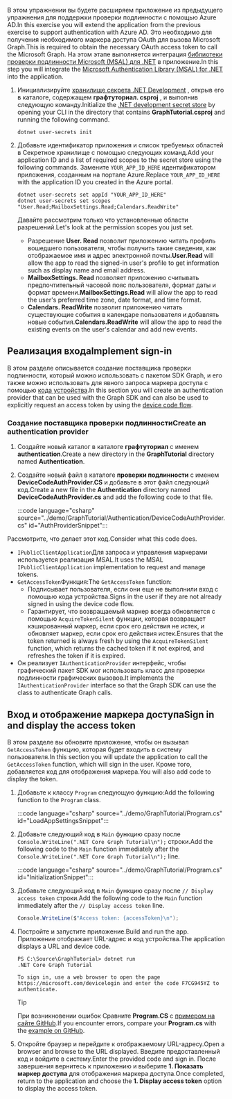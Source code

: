 <!-- markdownlint-disable MD002 MD041 -->

<span data-ttu-id="9988d-101">В этом упражнении вы будете расширяем приложение из предыдущего упражнения для поддержки проверки подлинности с помощью Azure AD.</span><span class="sxs-lookup"><span data-stu-id="9988d-101">In this exercise you will extend the application from the previous exercise to support authentication with Azure AD.</span></span> <span data-ttu-id="9988d-102">Это необходимо для получения необходимого маркера доступа OAuth для вызова Microsoft Graph.</span><span class="sxs-lookup"><span data-stu-id="9988d-102">This is required to obtain the necessary OAuth access token to call the Microsoft Graph.</span></span> <span data-ttu-id="9988d-103">На этом этапе выполняется интеграция [библиотеки проверки подлинности Microsoft (MSAL) для .NET](https://github.com/AzureAD/microsoft-authentication-library-for-dotnet) в приложение.</span><span class="sxs-lookup"><span data-stu-id="9988d-103">In this step you will integrate the [Microsoft Authentication Library (MSAL) for .NET](https://github.com/AzureAD/microsoft-authentication-library-for-dotnet) into the application.</span></span>

1. <span data-ttu-id="9988d-104">Инициализируйте [хранилище секрета .NET Development](/aspnet/core/security/app-secrets) , открыв его в каталоге, содержащем **графтуториал. csproj** , и выполнив следующую команду.</span><span class="sxs-lookup"><span data-stu-id="9988d-104">Initialize the [.NET development secret store](/aspnet/core/security/app-secrets) by opening your CLI in the directory that contains **GraphTutorial.csproj** and running the following command.</span></span>

    ```Shell
    dotnet user-secrets init
    ```

1. <span data-ttu-id="9988d-105">Добавьте идентификатор приложения и список требуемых областей в Секретное хранилище с помощью следующих команд.</span><span class="sxs-lookup"><span data-stu-id="9988d-105">Add your application ID and a list of required scopes to the secret store using the following commands.</span></span> <span data-ttu-id="9988d-106">Замените `YOUR_APP_ID_HERE` идентификатором приложения, созданным на портале Azure.</span><span class="sxs-lookup"><span data-stu-id="9988d-106">Replace `YOUR_APP_ID_HERE` with the application ID you created in the Azure portal.</span></span>

    ```Shell
    dotnet user-secrets set appId "YOUR_APP_ID_HERE"
    dotnet user-secrets set scopes "User.Read;MailboxSettings.Read;Calendars.ReadWrite"
    ```

    <span data-ttu-id="9988d-107">Давайте рассмотрим только что установленные области разрешений.</span><span class="sxs-lookup"><span data-stu-id="9988d-107">Let's look at the permission scopes you just set.</span></span>

    - <span data-ttu-id="9988d-108">Разрешение **User. Read** позволит приложению читать профиль вошедшего пользователя, чтобы получить такие сведения, как отображаемое имя и адрес электронной почты.</span><span class="sxs-lookup"><span data-stu-id="9988d-108">**User.Read** will allow the app to read the signed-in user's profile to get information such as display name and email address.</span></span>
    - <span data-ttu-id="9988d-109">**MailboxSettings. Read** позволяет приложению считывать предпочтительный часовой пояс пользователя, формат даты и формат времени.</span><span class="sxs-lookup"><span data-stu-id="9988d-109">**MailboxSettings.Read** will allow the app to read the user's preferred time zone, date format, and time format.</span></span>
    - <span data-ttu-id="9988d-110">**Calendars. ReadWrite** позволит приложению читать существующие события в календаре пользователя и добавлять новые события.</span><span class="sxs-lookup"><span data-stu-id="9988d-110">**Calendars.ReadWrite** will allow the app to read the existing events on the user's calendar and add new events.</span></span>

## <a name="implement-sign-in"></a><span data-ttu-id="9988d-111">Реализация входа</span><span class="sxs-lookup"><span data-stu-id="9988d-111">Implement sign-in</span></span>

<span data-ttu-id="9988d-112">В этом разделе описывается создание поставщика проверки подлинности, который можно использовать с пакетом SDK Graph, и его также можно использовать для явного запроса маркера доступа с помощью [кода устройства](https://docs.microsoft.com/azure/active-directory/develop/v2-oauth2-device-code).</span><span class="sxs-lookup"><span data-stu-id="9988d-112">In this section you will create an authentication provider that can be used with the Graph SDK and can also be used to explicitly request an access token by using the [device code flow](https://docs.microsoft.com/azure/active-directory/develop/v2-oauth2-device-code).</span></span>

### <a name="create-an-authentication-provider"></a><span data-ttu-id="9988d-113">Создание поставщика проверки подлинности</span><span class="sxs-lookup"><span data-stu-id="9988d-113">Create an authentication provider</span></span>

1. <span data-ttu-id="9988d-114">Создайте новый каталог в каталоге **графтуториал** с именем **authentication**.</span><span class="sxs-lookup"><span data-stu-id="9988d-114">Create a new directory in the **GraphTutorial** directory named **Authentication**.</span></span>
1. <span data-ttu-id="9988d-115">Создайте новый файл в каталоге **проверки подлинности** с именем **DeviceCodeAuthProvider.CS** и добавьте в этот файл следующий код.</span><span class="sxs-lookup"><span data-stu-id="9988d-115">Create a new file in the **Authentication** directory named **DeviceCodeAuthProvider.cs** and add the following code to that file.</span></span>

    :::code language="csharp" source="../demo/GraphTutorial/Authentication/DeviceCodeAuthProvider.cs" id="AuthProviderSnippet":::

<span data-ttu-id="9988d-116">Рассмотрите, что делает этот код.</span><span class="sxs-lookup"><span data-stu-id="9988d-116">Consider what this code does.</span></span>

- <span data-ttu-id="9988d-117">`IPublicClientApplication`Для запроса и управления маркерами используется реализация MSAL.</span><span class="sxs-lookup"><span data-stu-id="9988d-117">It uses the MSAL `IPublicClientApplication` implementation to request and manage tokens.</span></span>
- <span data-ttu-id="9988d-118">`GetAccessToken`Функция:</span><span class="sxs-lookup"><span data-stu-id="9988d-118">The `GetAccessToken` function:</span></span>
  - <span data-ttu-id="9988d-119">Подписывает пользователя, если они еще не выполнили вход с помощью кода устройства.</span><span class="sxs-lookup"><span data-stu-id="9988d-119">Signs in the user if they are not already signed in using the device code flow.</span></span>
  - <span data-ttu-id="9988d-120">Гарантирует, что возвращаемый маркер всегда обновляется с помощью `AcquireTokenSilent` функции, которая возвращает кэшированный маркер, если срок его действия не истек, и обновляет маркер, если срок его действия истек.</span><span class="sxs-lookup"><span data-stu-id="9988d-120">Ensures that the token returned is always fresh by using the `AcquireTokenSilent` function, which returns the cached token if it not expired, and refreshes the token if it is expired.</span></span>
- <span data-ttu-id="9988d-121">Он реализует `IAuthenticationProvider` интерфейс, чтобы графический пакет SDK мог использовать класс для проверки подлинности графических вызовов.</span><span class="sxs-lookup"><span data-stu-id="9988d-121">It implements the `IAuthenticationProvider` interface so that the Graph SDK can use the class to authenticate Graph calls.</span></span>

## <a name="sign-in-and-display-the-access-token"></a><span data-ttu-id="9988d-122">Вход и отображение маркера доступа</span><span class="sxs-lookup"><span data-stu-id="9988d-122">Sign in and display the access token</span></span>

<span data-ttu-id="9988d-123">В этом разделе вы обновите приложение, чтобы он вызывал `GetAccessToken` функцию, которая будет входить в систему пользователя.</span><span class="sxs-lookup"><span data-stu-id="9988d-123">In this section you will update the application to call the `GetAccessToken` function, which will sign in the user.</span></span> <span data-ttu-id="9988d-124">Кроме того, добавляется код для отображения маркера.</span><span class="sxs-lookup"><span data-stu-id="9988d-124">You will also add code to display the token.</span></span>

1. <span data-ttu-id="9988d-125">Добавьте к классу `Program` следующую функцию:</span><span class="sxs-lookup"><span data-stu-id="9988d-125">Add the following function to the `Program` class.</span></span>

    :::code language="csharp" source="../demo/GraphTutorial/Program.cs" id="LoadAppSettingsSnippet":::

1. <span data-ttu-id="9988d-126">Добавьте следующий код в `Main` функцию сразу после `Console.WriteLine(".NET Core Graph Tutorial\n");` строки.</span><span class="sxs-lookup"><span data-stu-id="9988d-126">Add the following code to the `Main` function immediately after the `Console.WriteLine(".NET Core Graph Tutorial\n");` line.</span></span>

    :::code language="csharp" source="../demo/GraphTutorial/Program.cs" id="InitializationSnippet":::

1. <span data-ttu-id="9988d-127">Добавьте следующий код в `Main` функцию сразу после `// Display access token` строки.</span><span class="sxs-lookup"><span data-stu-id="9988d-127">Add the following code to the `Main` function immediately after the `// Display access token` line.</span></span>

    ```csharp
    Console.WriteLine($"Access token: {accessToken}\n");
    ```

1. <span data-ttu-id="9988d-128">Постройте и запустите приложение.</span><span class="sxs-lookup"><span data-stu-id="9988d-128">Build and run the app.</span></span> <span data-ttu-id="9988d-129">Приложение отображает URL-адрес и код устройства.</span><span class="sxs-lookup"><span data-stu-id="9988d-129">The application displays a URL and device code.</span></span>

    ```Shell
    PS C:\Source\GraphTutorial> dotnet run
    .NET Core Graph Tutorial

    To sign in, use a web browser to open the page https://microsoft.com/devicelogin and enter the code F7CG945YZ to authenticate.
    ```

    > [!TIP]
    > <span data-ttu-id="9988d-130">При возникновении ошибок Сравните **Program.CS** с [примером на сайте GitHub](https://github.com/microsoftgraph/msgraph-training-dotnet-core/blob/master/demo/GraphTutorial/Program.cs).</span><span class="sxs-lookup"><span data-stu-id="9988d-130">If you encounter errors, compare your **Program.cs** with the [example on GitHub](https://github.com/microsoftgraph/msgraph-training-dotnet-core/blob/master/demo/GraphTutorial/Program.cs).</span></span>

1. <span data-ttu-id="9988d-131">Откройте браузер и перейдите к отображаемому URL-адресу.</span><span class="sxs-lookup"><span data-stu-id="9988d-131">Open a browser and browse to the URL displayed.</span></span> <span data-ttu-id="9988d-132">Введите предоставленный код и войдите в систему.</span><span class="sxs-lookup"><span data-stu-id="9988d-132">Enter the provided code and sign in.</span></span> <span data-ttu-id="9988d-133">После завершения вернитесь к приложению и выберите **1. Показать маркер доступа** для отображения маркера доступа.</span><span class="sxs-lookup"><span data-stu-id="9988d-133">Once completed, return to the application and choose the **1. Display access token** option to display the access token.</span></span>
